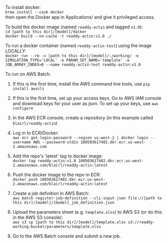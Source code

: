 To install docker:<br/>
`brew install --cask docker`<br/>
then open the Docker app in Applications/ and give it privileged access.

To build the docker image (named `readdy-actin` and tagged `v1.0`):<br/>
`cd [path to this dir]/[model]/docker`<br/>
`docker build --no-cache -t readdy-actin:v1.0 ./`

To run a docker container (named `readdy-actin-test`) using the image LOCALLY:<br/>
`docker run --rm -v [path to this dir]/[model]/:/working/ -e SIMULATION_TYPE='LOCAL' -e PARAM_SET_NAME='template' -e JOB_ARRAY_INDEX=0 --name readdy-actin-test readdy-actin:v1.0`

To run on AWS Batch:<br/>
1. If this is the first time, install the AWS command line tools, use `pip install awscli`

2. If this is the first time, set up your access keys. Go to AWS IAM console and download keys for your user as json. To set up your keys, use `aws configure`

3. In the AWS ECR console, create a repository (in this example called `blairl/readdy-actin`)

4. Log in to ECR/Docker:<br/>`aws ecr get-login-password --region us-west-2 | docker login --username AWS --password-stdin 108503617402.dkr.ecr.us-west-2.amazonaws.com`

5. Add the repo's 'latest' tag to docker image:<br/>
`docker tag readdy-actin:v1.0 108503617402.dkr.ecr.us-west-2.amazonaws.com/blairl/readdy-actin:latest`

6. Push the docker image to the repo in ECR:<br/>
`docker push 108503617402.dkr.ecr.us-west-2.amazonaws.com/blairl/readdy-actin:latest`

7. Create a job definition in AWS Batch:<br/>
`aws batch register-job-definition --cli-input-json file://[path to this dir]/[model]/[model]_job_definition.json`

8. Upload the parameters sheet (e.g. `template.xlsx`) to AWS S3 (or do this in the AWS S3 console):<br/>
`aws s3 cp [path to this dir]/[model]/template.xlsx s3://readdy-working-bucket/parameters/template.xlsx`

9. Go to the AWS Batch console and submit a new job.